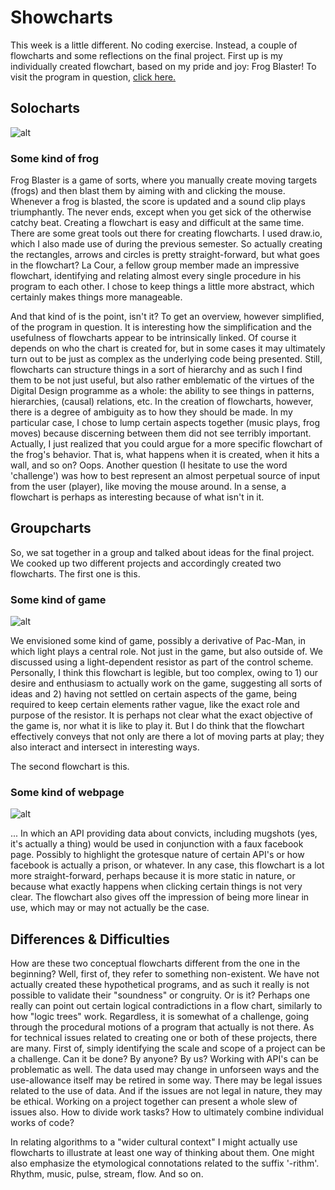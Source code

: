# Showcharts
This week is a little different. No coding exercise. Instead, a couple of flowcharts and some reflections on the final project. First up is my individually created flowchart, based on my pride and joy: Frog Blaster! To visit the program in question, [click here.](https://github.com/Magnusaur/aesth-prog/tree/master/mini_ex/mini_ex5) 
## Solocharts
![alt](https://github.com/Magnusaur/aesth-prog/blob/master/mini_ex/mini_ex9/frogs_chart.jpg)

### Some kind of frog
Frog Blaster is a game of sorts, where you manually create moving targets (frogs) and then blast them by aiming with and clicking the mouse. Whenever a frog is blasted, the score is updated and a sound clip plays triumphantly. The never ends, except when you get sick of the otherwise catchy beat. Creating a flowchart is easy and difficult at the same time. There are some great tools out there for creating flowcharts. I used draw.io, which I also made use of during the previous semester. So actually creating the rectangles, arrows and circles is pretty straight-forward, but what goes in the flowchart? La Cour, a fellow group member made an impressive flowchart, identifying and relating almost every single procedure in his program to each other. I chose to keep things a little more abstract, which certainly makes things more manageable. 

And that kind of is the point, isn't it? To get an overview, however simplified, of the program in question. It is interesting how the simplification and the usefulness of flowcharts appear to be intrinsically linked. Of course it depends on who the chart is created for, but in some cases it may ultimately turn out to be just as complex as the underlying code being presented. Still, flowcharts can structure things in a sort of hierarchy and as such I find them to be not just useful, but also rather emblematic of the virtues of the Digital Design programme as a whole: the ability to see things in patterns, hierarchies, (causal) relations, etc. In the creation of flowcharts, however, there is a degree of ambiguity as to how they should be made. In my particular case, I chose to lump certain aspects together (music plays, frog moves) because discerning between them did not see terribly important. Actually, I just realized that you could argue for a more specific flowchart of the frog's behavior. That is, what happens when it is created, when it hits a wall, and so on? Oops. Another question (I hesitate to use the word 'challenge') was how to best represent an almost perpetual source of input from the user (player), like moving the mouse around. In a sense, a flowchart is perhaps as interesting because of what isn't in it.

## Groupcharts
So, we sat together in a group and talked about ideas for the final project. We cooked up two different projects and accordingly created two flowcharts. The first one is this.

### Some kind of game
![alt](https://github.com/Magnusaur/aesth-prog/blob/master/mini_ex/mini_ex9/game_chart.jpg)

We envisioned some kind of game, possibly a derivative of Pac-Man, in which light plays a central role. Not just in the game, but also outside of. We discussed using a light-dependent resistor as part of the control scheme. Personally, I think this flowchart is legible, but too complex, owing to 1) our desire and enthusiasm to actually work on the game, suggesting all sorts of ideas and 2) having not settled on certain aspects of the game, being required to keep certain elements rather vague, like the exact role and purpose of the resistor. It is perhaps not clear what the exact objective of the game is, nor what it is like to play it. But I do think that the flowchart effectively conveys that not only are there a lot of moving parts at play; they also interact and intersect in interesting ways. 

The second flowchart is this.
### Some kind of webpage

![alt](https://github.com/Magnusaur/aesth-prog/blob/master/mini_ex/mini_ex9/webpage_chart.jpg)

... In which an API providing data about convicts, including mugshots (yes, it's actually a thing) would be used in conjunction with a faux facebook page. Possibly to highlight the grotesque nature of certain API's or how facebook is actually a prison, or whatever. In any case, this flowchart is a lot more straight-forward, perhaps because it is more static in nature, or because what exactly happens when clicking certain things is not very clear. The flowchart also gives off the impression of being more linear in use, which may or may not actually be the case. 

## Differences & Difficulties
How are these two conceptual flowcharts different from the one in the beginning? Well, first of, they refer to something non-existent. We have not actually created these hypothetical programs, and as such it really is not possible to validate their "soundness" or congruity. Or is it? Perhaps one really can point out certain logical contradictions in a flow chart, similarly to how "logic trees" work. Regardless, it is somewhat of a challenge, going through the procedural motions of a program that actually is not there. As for technical issues related to creating one or both of these projects, there are many. First of, simply identifying the scale and scope of a project can be a challenge. Can it be done? By anyone? By us? Working with API's can be problematic as well. The data used may change in unforseen ways and the use-allowance itself may be retired in some way. There may be legal issues related to the use of data. And if the issues are not legal in nature, they may be ethical. Working on a project together can present a whole slew of issues also. How to divide work tasks? How to ultimately combine individual works of code?

In relating algorithms to a "wider cultural context" I might actually use flowcharts to illustrate at least one way of thinking about them. One might also emphasize the etymological connotations related to the suffix '-rithm'. Rhythm, music, pulse, stream, flow. And so on.

